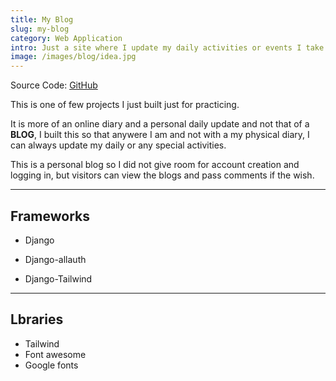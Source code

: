 ```yaml
---
title: My Blog
slug: my-blog
category: Web Application
intro: Just a site where I update my daily activities or events I take part
image: /images/blog/idea.jpg
---
```

Source Code: [GitHub](https://github.com/Dharmzeey/blog)

This is one of few projects I just built just for practicing.

It is more of an online diary and a personal daily update and not that of a **BLOG**, I built this so that anywere I am and not with a my physical diary, I can always update my daily or any special activities. 

This is a personal blog so I did not give room for account creation and logging in, but visitors can view the blogs and pass comments if the wish.

***
## Frameworks
- Django
* Django-allauth 
- Django-Tailwind 
***
## Lbraries
- Tailwind
- Font awesome
- Google fonts
